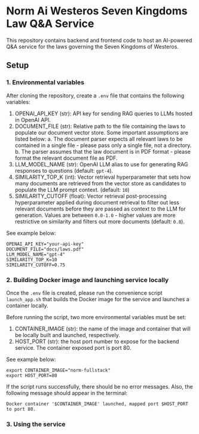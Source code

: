 # Norm Ai Westeros Seven Kingdoms Law Q&A Service

This repository contains backend and frontend code to host an AI-powered Q&A service for the laws governing the Seven Kingdoms of Westeros.

## Setup

### 1. Environmental variables
After cloning the repository, create a `.env` file that contains the following variables:

1. OPENAI_API_KEY (str): API key for sending RAG queries to LLMs hosted in OpenAI API.
2. DOCUMENT_FILE (str): Relative path to the file containing the laws to populate our document vector store. Some important assumptions are listed below:
    a. The document parser expects all relevant laws to be contained in a single file - please pass only a single file, not a directory.
    b. The parser assumes that the law document is in PDF format - please format the relevant document file as PDF.
3. LLM_MODEL_NAME (str): OpenAI LLM alias to use for generating RAG responses to questions (default: `gpt-4`).
4. SIMILARITY_TOP_K (int): Vector retrieval hyperparameter that sets how many documents are retrieved from the vector store as candidates to populate the LLM prompt context. (default: `10`)
5. SIMILARITY_CUTOFF (float): Vector retrieval post-processing hyperparameter applied during document retrieval to filter out less relevant documents before they are passed as context to the LLM for generation. Values are between `0.0-1.0` - higher values are more restrictive on similarity and filters out more documents (default: `0.8`).

See example below:
```
OPENAI_API_KEY="your-api-key"
DOCUMENT_FILE="docs/laws.pdf"
LLM_MODEL_NAME="gpt-4"
SIMILARITY_TOP_K=10
SIMILARITY_CUTOFF=0.75
```

### 2. Building Docker image and launching service locally

Once the `.env` file is created, please run the convenience script `launch_app.sh` that builds the Docker image for the service and launches a container locally.

Before running the script, two more environmental variables must be set:

1. CONTAINER_IMAGE (str): the name of the image and container that will be locally built and launched, respectively.
2. HOST_PORT (str): the host port number to expose for the backend service. The container exposed port is port 80.

See example below:

```
export CONTAINER_IMAGE="norm-fullstack"
export HOST_PORT=80
```

If the script runs successfully, there should be no error messages. Also, the following message should appear in the terminal:

```
Docker container '$CONTAINER_IMAGE' launched, mapped port $HOST_PORT to port 80.
```


### 3. Using the service


